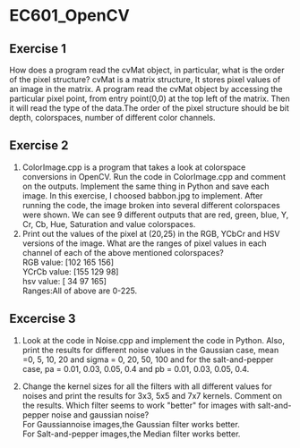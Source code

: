# EC601_OpenCV
## Exercise 1
How does a program read the cvMat object, in particular, what is the order of the pixel structure?
cvMat is a matrix structure, It stores pixel values of an image in the matrix. A program read the cvMat object by accessing the particular
pixel point, from entry point(0,0) at the top left of the matrix. Then it will read the type of the data.The order of the pixel structure
should be bit depth, colorspaces, number of different color channels.

## Exercise 2
1. ColorImage.cpp is a program that takes a look at colorspace conversions in OpenCV. Run the code in ColorImage.cpp and comment on the outputs. Implement the same thing in Python and save each image.
In this exercise, I choosed babbon.jpg to implement. After running the code, the image broken into several different colorspaces were shown. We can see 9 different outputs that are red, green, blue, Y, Cr, Cb, Hue, Saturation and value colorspaces.
2. Print out the values of the pixel at (20,25) in the RGB, YCbCr and HSV versions of the image. What are the ranges of pixel values in each channel of each of the above mentioned colorspaces?  
RGB value:  [102 165 156]  
YCrCb value:  [155 129  98]  
hsv value:  [ 34  97 165]  
Ranges:All of above are 0-225.  

## Excercise 3
1. Look at the code in Noise.cpp and implement the code in Python. Also, print the results for different noise values in the Gaussian case,  mean =0, 5, 10, 20 and sigma = 0, 20, 50, 100 and for the salt-and-pepper case, pa = 0.01, 0.03, 0.05, 0.4 and pb = 0.01, 0.03, 0.05, 0.4.

2. Change the kernel sizes for all the filters with all different values for noises and print the results for 3x3, 5x5 and 7x7 kernels. Comment on the results. Which filter seems to work "better" for images with salt-and-pepper noise and gaussian noise?  
For Gaussiannoise images,the Gaussian filter works better.  
For Salt-and-pepper images,the Median filter works better.  


